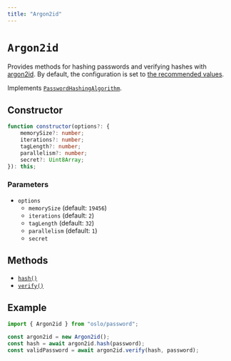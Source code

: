 ```yaml
---
title: "Argon2id"
---
```


# `Argon2id`

Provides methods for hashing passwords and verifying hashes with [argon2id](https://datatracker.ietf.org/doc/rfc9106/). By default, the configuration is set to [the recommended values](https://cheatsheetseries.owasp.org/cheatsheets/Password_Storage_Cheat_Sheet.html).

Implements [`PasswordHashingAlgorithm`](/reference/password/PasswordHashingAlgorithm).

## Constructor

```ts
function constructor(options?: {
	memorySize?: number;
	iterations?: number;
	tagLength?: number;
	parallelism?: number;
	secret?: Uint8Array;
}): this;
```

### Parameters

- `options`
  - `memorySize` (default: `19456`)
  - `iterations` (default: `2`)
  - `tagLength` (default: `32`)
  - `parallelism` (default: `1`)
  - `secret`

## Methods

- [`hash()`](/reference/password/Argon2id/hash)
- [`verify()`](/reference/password/Argon2id/verify)

## Example

```ts
import { Argon2id } from "oslo/password";

const argon2id = new Argon2id();
const hash = await argon2id.hash(password);
const validPassword = await argon2id.verify(hash, password);
```
